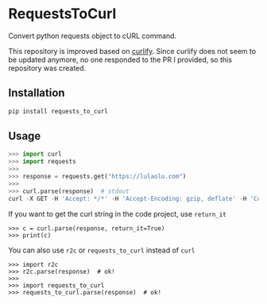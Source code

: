 # RequestsToCurl
Convert python requests object to cURL command.

This repository is improved based on [curlify](https://github.com/ofw/curlify). Since curlify does not seem to be updated anymore, no one responded to the PR I provided, so this repository was created.

## Installation
```sh
pip install requests_to_curl
```

## Usage

```py
>>> import curl
>>> import requests
>>>
>>> response = requests.get("https://lulaolu.com")
>>>
>>> curl.parse(response)  # stdout
curl -X GET -H 'Accept: */*' -H 'Accept-Encoding: gzip, deflate' -H 'Connection: keep-alive' -H 'User-Agent: python-requests/2.27.1' https://lulaolu.com:443/
```
If you want to get the curl string in the code project, use `return_it`
```python3
>>> c = curl.parse(response, return_it=True)
>>> print(c)
```

You can also use `r2c` or `requests_to_curl` instead of `curl`
```python3
>>> import r2c
>>> r2c.parse(response)  # ok!
>>>
>>> import requests_to_curl
>>> requests_to_curl.parse(response)  # ok!
```